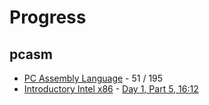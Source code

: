 # Progress

## pcasm

* [PC Assembly Language][pcasm-book] - 51 / 195
* [Introductory Intel x86][ost-intro] - [Day 1, Part 5, 16:12][ost-intro-curr]

[pcasm-book]: http://drpaulcarter.com/pcasm/pcasm-book-pdf.zip
[ost-intro]: http://opensecuritytraining.info/IntroX86.html
[ost-intro-curr]: https://www.youtube.com/watch?v=YZFhogRHjDk#t=623.158005
